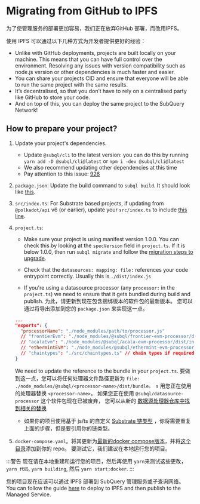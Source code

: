 # Migrating from GitHub to IPFS

为了使管理服务的部署更加容易，我们正在放弃GitHub 部署，而改用IPFS。

使用 IPFS 可以通过以下几种方式为开发者提供更好的经验：

- Unlike with GitHub deployments, projects are built locally on your machine. This means that you can have full control over the environment. Resolving any issues with version compatibility such as node.js version or other dependencies is much faster and easier.
- You can share your projects CID and ensure that everyone will be able to run the same project with the same results.
- It’s decentralised, so that you don’t have to rely on a centralised party like GitHub to store your code.
- And on top of this, you can deploy the same project to the SubQuery Network!

## How to prepare your project?

1. Update your project's dependencies.
   - Update `@subql/cli` to the latest version: you can do this by running `yarn add -D @subql/cli@latest` or `npm i -dev @subql/cli@latest`
   - We also recommend updating other dependencies at this time
   - Pay attention to this issue: [926](https://github.com/subquery/subql/discussions/926)
2. `package.json`: Update the build command to `subql build`. It should look like [this](https://github.com/subquery/subql-starter/blob/418440f09226694a0063c939ff3332530f3047c4/package.json#L7).
3. `src/index.ts`: For Substrate based projects, if updating from `@polkadot/api` v6 (or earlier), update your `src/index.ts` to include [this line](https://github.com/subquery/subql-starter/blob/418440f09226694a0063c939ff3332530f3047c4/src/index.ts#L3).
4. `project.ts`:

   - Make sure your project is using manifest version 1.0.0. You can check this by looking at the `specVersion` field in `project.ts`. If it is below 1.0.0, then run `subql migrate` and follow the [migration steps to upgrade](../build/manifest/polkadot.md#migrating-to-v100-badge-textupgrade-typewarning).

   - Check that the `datasources: mapping: file:` references your code entrypoint correctly. Usually this is `./dist/index.js`

   - If you're using a datasource processor (any `processor:` in the `project.ts`) we need to ensure that it gets bundled during build and publish. 为此，请更新到现在包含捆绑版本的软件包的最新版本。 您可以通过将导出添加到您的 `package.json` 来实现这一点。

   ```json
   ...
   "exports": {
     "processorName": "./node_modules/path/to/processor.js"
     // "frontierEvm": "./node_modules/@subql/frontier-evm-processor/dist/index.js"
     // "acalaEvm": "./node_modules/@subql/acala-evm-processor/dist/index.js",
     // "ethermintEVM": "./node_modules/@subql/ethermint-evm-processor/dist/index.js"
     // "chaintypes": "./src/chaintypes.ts" // chain types if required
   }
   ```

   We need to update the reference to the bundle in your `project.ts`. 要做到这一点，您可以将任何处理器文件路径更新为 `file: ./node_modules/@subql/<processor-name>/dist/bundle。 s` 用您正在使用的处理器替换 `<processor-name>`。 如果您正在使用 `@subql/datasource-processor` 这个软件包现在已被废弃， 您可以从新的 [数据源处理器仓库中找到相关的替换](https://github.com/subquery/datasource-processors/tree/main/packages)

   - 如果你的项目使用基于 js/ts 的自定义 [Substrate 链类型](../build/manifest/polkadot.md#custom-chains) ，你将需要重复上面的步骤，但是要引用你的链类型。

5. `docker-compose.yaml`。将其更新为[最新的docker compose版本](https://github.com/subquery/subql-starter/blob/main/Polkadot/Polkadot-starter/docker-compose.yml)，并将[这个目录](https://github.com/subquery/subql-starter/tree/main/Polkadot/Polkadot-starter/docker)添加到你的 repo。 要测试它，我们建议在本地运行您的项目。

:::警告 现在请在本地重建和运行您的项目，然后再使用 `yarn`来测试这些更改， `yarn 代码`, `yarn building`, 然后 `yarn start:docker`. :::

您的项目现在应该可以通过 IPFS 部署到 SubQuery 管理服务或子查询网络。 You can follow the guide [here](../run_publish/publish.md) to deploy to IPFS and then publish to the Managed Service.
